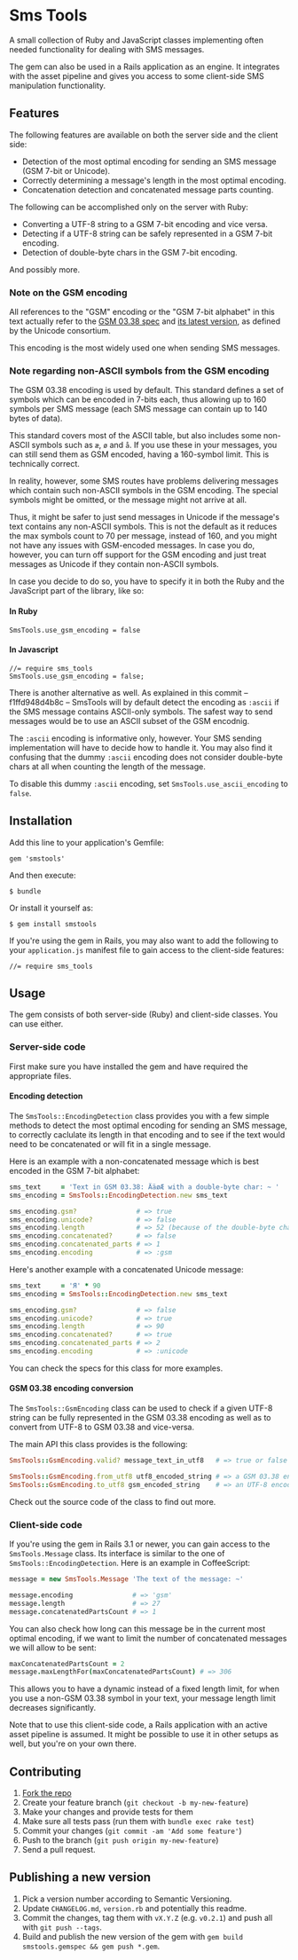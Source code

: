 # Sms Tools

A small collection of Ruby and JavaScript classes implementing often needed functionality for
dealing with SMS messages.

The gem can also be used in a Rails application as an engine. It integrates with the asset pipeline
and gives you access to some client-side SMS manipulation functionality.

## Features

The following features are available on both the server side and the client
side:

- Detection of the most optimal encoding for sending an SMS message (GSM 7-bit or Unicode).
- Correctly determining a message's length in the most optimal encoding.
- Concatenation detection and concatenated message parts counting.

The following can be accomplished only on the server with Ruby:

- Converting a UTF-8 string to a GSM 7-bit encoding and vice versa.
- Detecting if a UTF-8 string can be safely represented in a GSM 7-bit encoding.
- Detection of double-byte chars in the GSM 7-bit encoding.

And possibly more.

### Note on the GSM encoding

All references to the "GSM" encoding or the "GSM 7-bit alphabet" in this text actually refer to the
[GSM 03.38 spec](http://en.wikipedia.org/wiki/GSM_03.38) and [its latest
version](ftp://ftp.unicode.org/Public/MAPPINGS/ETSI/GSM0338.TXT), as defined by the Unicode
consortium.

This encoding is the most widely used one when sending SMS messages.

### Note regarding non-ASCII symbols from the GSM encoding

The GSM 03.38 encoding is used by default. This standard defines a set of
symbols which can be encoded in 7-bits each, thus allowing up to 160 symbols
per SMS message (each SMS message can contain up to 140 bytes of data).

This standard covers most of the ASCII table, but also includes some non-ASCII
symbols such as `æ`, `ø` and `å`. If you use these in your messages, you can
still send them as GSM encoded, having a 160-symbol limit. This is technically
correct.

In reality, however, some SMS routes have problems delivering messages which
contain such non-ASCII symbols in the GSM encoding. The special symbols might
be omitted, or the message might not arrive at all.

Thus, it might be safer to just send messages in Unicode if the message's text
contains any non-ASCII symbols. This is not the default as it reduces the max
symbols count to 70 per message, instead of 160, and you might not have any
issues with GSM-encoded messages. In case you do, however, you can turn off
support for the GSM encoding and just treat messages as Unicode if they contain
non-ASCII symbols.

In case you decide to do so, you have to specify it in both the Ruby and the
JavaScript part of the library, like so:

#### In Ruby

    SmsTools.use_gsm_encoding = false

#### In Javascript

    //= require sms_tools
    SmsTools.use_gsm_encoding = false;

There is another alternative as well. As explained in this commit – f1ffd948d4b8c – SmsTools will by
default detect the encoding as `:ascii` if the SMS message contains ASCII-only symbols. The safest
way to send messages would be to use an ASCII subset of the GSM encodnig.

The `:ascii` encoding is informative only, however. Your SMS sending implementation will have to
decide how to handle it. You may also find it confusing that the dummy `:ascii` encoding does not
consider double-byte chars at all when counting the length of the message.

To disable this dummy `:ascii` encoding, set `SmsTools.use_ascii_encoding` to `false`.

## Installation

Add this line to your application's Gemfile:

    gem 'smstools'

And then execute:

    $ bundle

Or install it yourself as:

    $ gem install smstools

If you're using the gem in Rails, you may also want to add the following to your `application.js`
manifest file to gain access to the client-side features:

    //= require sms_tools

## Usage

The gem consists of both server-side (Ruby) and client-side classes. You can
use either.

### Server-side code

First make sure you have installed the gem and have required the appropriate files.

#### Encoding detection

The `SmsTools::EncodingDetection` class provides you with a few simple methods to detect the most
optimal encoding for sending an SMS message, to correctly caclulate its length in that encoding and
to see if the text would need to be concatenated or will fit in a single message.

Here is an example with a non-concatenated message which is best encoded in the GSM 7-bit alphabet:

```ruby
sms_text     = 'Text in GSM 03.38: ÄäøÆ with a double-byte char: ~ '
sms_encoding = SmsTools::EncodingDetection.new sms_text

sms_encoding.gsm?               # => true
sms_encoding.unicode?           # => false
sms_encoding.length             # => 52 (because of the double-byte char)
sms_encoding.concatenated?      # => false
sms_encoding.concatenated_parts # => 1
sms_encoding.encoding           # => :gsm
```

Here's another example with a concatenated Unicode message:

```ruby
sms_text     = 'Я' * 90
sms_encoding = SmsTools::EncodingDetection.new sms_text

sms_encoding.gsm?               # => false
sms_encoding.unicode?           # => true
sms_encoding.length             # => 90
sms_encoding.concatenated?      # => true
sms_encoding.concatenated_parts # => 2
sms_encoding.encoding           # => :unicode
```

You can check the specs for this class for more examples.

#### GSM 03.38 encoding conversion

The `SmsTools::GsmEncoding` class can be used to check if a given UTF-8 string can be fully
represented in the GSM 03.38 encoding as well as to convert from UTF-8 to GSM 03.38 and vice-versa.

The main API this class provides is the following:

```ruby
SmsTools::GsmEncoding.valid? message_text_in_utf8   # => true or false

SmsTools::GsmEncoding.from_utf8 utf8_encoded_string # => a GSM 03.38 encoded string
SmsTools::GsmEncoding.to_utf8 gsm_encoded_string    # => an UTF-8 encoded string
```

Check out the source code of the class to find out more.

### Client-side code

If you're using the gem in Rails 3.1 or newer, you can gain access to the `SmsTools.Message` class.
Its interface is similar to the one of `SmsTools::EncodingDetection`. Here is an example in
CoffeeScript:

```coffeescript
message = new SmsTools.Message 'The text of the message: ~'

message.encoding               # => 'gsm'
message.length                 # => 27
message.concatenatedPartsCount # => 1
```

You can also check how long can this message be in the current most optimal encoding, if we want to
limit the number of concatenated messages we will allow to be sent:

```coffeescript
maxConcatenatedPartsCount = 2
message.maxLengthFor(maxConcatenatedPartsCount) # => 306
```

This allows you to have a dynamic instead of a fixed length limit, for when you use a non-GSM 03.38
symbol in your text, your message length limit decreases significantly.

Note that to use this client-side code, a Rails application with an active asset pipeline is
assumed. It might be possible to use it in other setups as well, but you're on your own there.

## Contributing

1. [Fork the repo](http://github.com/mitio/smstools/fork)
2. Create your feature branch (`git checkout -b my-new-feature`)
3. Make your changes and provide tests for them
4. Make sure all tests pass (run them with `bundle exec rake test`)
5. Commit your changes (`git commit -am 'Add some feature'`)
6. Push to the branch (`git push origin my-new-feature`)
7. Send a pull request.

## Publishing a new version

1. Pick a version number according to Semantic Versioning.
2. Update `CHANGELOG.md`, `version.rb` and potentially this readme.
3. Commit the changes, tag them with `vX.Y.Z` (e.g. `v0.2.1`) and push all with `git push --tags`.
4. Build and publish the new version of the gem with `gem build smstools.gemspec && gem push *.gem`.
